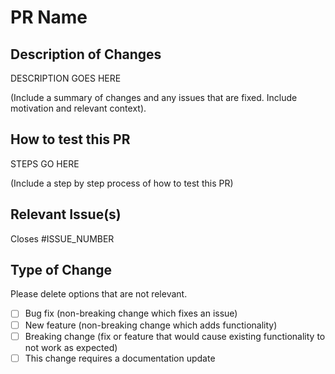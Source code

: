 # PR Name

## Description of Changes

DESCRIPTION GOES HERE

(Include a summary of changes and any issues that are fixed. Include motivation and relevant context).

## How to test this PR

STEPS GO HERE

(Include a step by step process of how to test this PR)

## Relevant Issue(s)

Closes #ISSUE_NUMBER

## Type of Change

Please delete options that are not relevant.

- [ ] Bug fix (non-breaking change which fixes an issue)
- [ ] New feature (non-breaking change which adds functionality)
- [ ] Breaking change (fix or feature that would cause existing functionality to not work as expected)
- [ ] This change requires a documentation update
